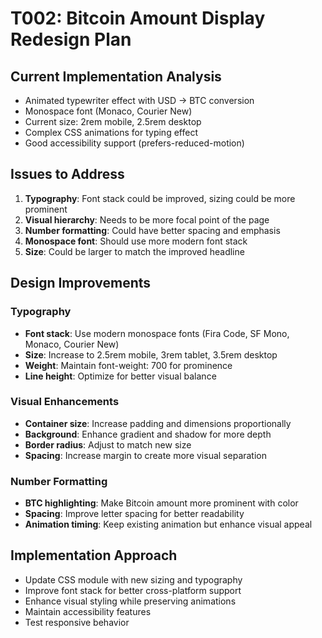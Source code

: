 # T002: Bitcoin Amount Display Redesign Plan

## Current Implementation Analysis

- Animated typewriter effect with USD → BTC conversion
- Monospace font (Monaco, Courier New)
- Current size: 2rem mobile, 2.5rem desktop
- Complex CSS animations for typing effect
- Good accessibility support (prefers-reduced-motion)

## Issues to Address

1. **Typography**: Font stack could be improved, sizing could be more prominent
2. **Visual hierarchy**: Needs to be more focal point of the page
3. **Number formatting**: Could have better spacing and emphasis
4. **Monospace font**: Should use more modern font stack
5. **Size**: Could be larger to match the improved headline

## Design Improvements

### Typography

- **Font stack**: Use modern monospace fonts (Fira Code, SF Mono, Monaco, Courier New)
- **Size**: Increase to 2.5rem mobile, 3rem tablet, 3.5rem desktop
- **Weight**: Maintain font-weight: 700 for prominence
- **Line height**: Optimize for better visual balance

### Visual Enhancements

- **Container size**: Increase padding and dimensions proportionally
- **Background**: Enhance gradient and shadow for more depth
- **Border radius**: Adjust to match new size
- **Spacing**: Increase margin to create more visual separation

### Number Formatting

- **BTC highlighting**: Make Bitcoin amount more prominent with color
- **Spacing**: Improve letter spacing for better readability
- **Animation timing**: Keep existing animation but enhance visual appeal

## Implementation Approach

- Update CSS module with new sizing and typography
- Improve font stack for better cross-platform support
- Enhance visual styling while preserving animations
- Maintain accessibility features
- Test responsive behavior

